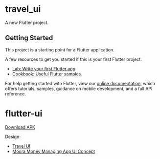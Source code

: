 # travel_ui

A new Flutter project.

## Getting Started

This project is a starting point for a Flutter application.

A few resources to get you started if this is your first Flutter project:

- [Lab: Write your first Flutter app](https://flutter.dev/docs/get-started/codelab)
- [Cookbook: Useful Flutter samples](https://flutter.dev/docs/cookbook)

For help getting started with Flutter, view our
[online documentation](https://flutter.dev/docs), which offers tutorials,
samples, guidance on mobile development, and a full API reference.
# flutter-ui
[Download APK](https://github.com/rozakia-ch/flutter-ui/raw/main/apk/app-release.apk)

Design:
- [Travel UI](https://dribbble.com/shots/6510521-Travel-App-for-booking-unique-experience)
- [Moora Money Managing App UI Concept](https://www.uplabs.com/posts/moora-money-managing-app-ui-concept)